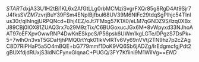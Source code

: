 $START$dxjA33U1H2tBi1KL6x2AfGtLLg0rbMCMziSvgrFXQr85g8RgD4At9Sjr7J4fksSVZM7zvrjBuY39FSm4ENpIBjfbul68UV39M6NIFc29tdqSgPlhjc54TInlus30r/qIhIngjURPQNcd+Bhj4EZ/oJt7FMxg57K1X0/eLM7qGNDZ9S/Izq0XBxJ89CBj0IOX81ZUAQ3rx7o29M9zTix/C6BUGoxucJGx6M+8vWpyxd33NJhoAAT97oEFXpvOwwRNP4DwKnESkpcS/P56psk6UWm1kgLGTe/DPgzS7DsPk+5+7wlhOn3vsT5GDaHjhPMQ0rtYqk01lkVvIRTv6Vy69nVVtj2TN9hz7p2cZAgC8D7RiPHaP5a5O4mBQE+bG779mmf1DoK9VQ6Sb6jADZg/IrEdgmcfgjPdt2gBUXfdjdRUxjS3ldNCFynxGlqnaC+PUGQ/3FY7Kfiini9M1WiIVg==$END$